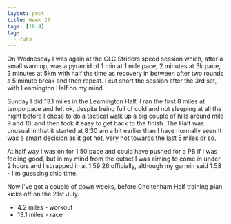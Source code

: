 ```yaml
---
layout: post
title: Week 27
tags: [18.4]
tag:
  - runs
---
```


On Wednesday I was again at the CLC Striders speed session which, after a small warmup, was a pyramid of 1 min at 1 mile pace, 2 minutes at 3k pace, 3 minutes at 5km with half the time as recovery in between
after two rounds a 5 minute break and then repeat. I cut short the session after the 3rd set, with Leamington Half on my mind.

Sunday I did 13.1 miles in the Leamington Half, I ran the first 8 miles at tempo pace and felt ok, despite being full of cold and not sleeping at all the night before
I chose to do a tactical walk up a big couple of hills around mile 9 and 10. and then took it easy to get back to the finish. The Half was unusual in that it started at 8:30 am a bit earlier than I have normally seen
It was a smart decision as it got hot, very hot towards the last 5 miles or so.

At half way I was on for 1:50 pace and could have pushed for a PB if I was feeling good, but in my mind from the outset I was aiming to come in under
2 hours and I scrapped in at 1:59:26 officially, although my garmin said 1:58 - I'm guessing chip time.

Now i've got a couple of down weeks, before Cheltenham Half training plan kicks off on the 21st July.

* 4.2 miles - workout
* 13.1 miles - race
